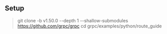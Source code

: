## Setup
> git clone -b v1.50.0 --depth 1 --shallow-submodules https://github.com/grpc/grpc
> cd grpc/examples/python/route_guide

